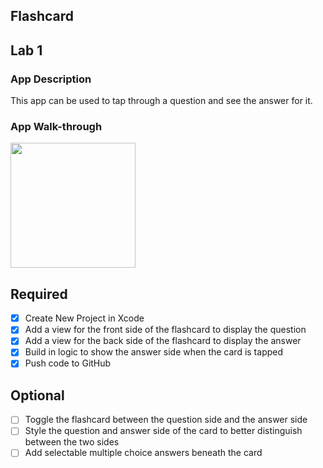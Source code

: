 ## Flashcard

## Lab 1

### App Description
This app can be used to tap through a question and see the answer for it.

### App Walk-through
<img src="https://media.giphy.com/media/CkL1ZPvW8QDMKZjk6a/source.gif" width=200><br>

## Required
- [x] Create New Project in Xcode
- [x] Add a view for the front side of the flashcard to display the question
- [x] Add a view for the back side of the flashcard to display the answer
- [x] Build in logic to show the answer side when the card is tapped
- [x] Push code to GitHub
## Optional
- [ ] Toggle the flashcard between the question side and the answer side
- [ ] Style the question and answer side of the card to better distinguish between the two sides
- [ ] Add selectable multiple choice answers beneath the card
